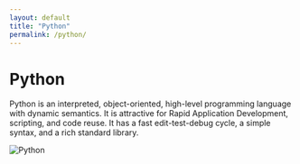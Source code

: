 ```yaml
---
layout: default
title: "Python"
permalink: /python/
---
```


# Python

Python is an interpreted, object-oriented, high-level programming language with dynamic semantics. It is attractive for Rapid Application Development, scripting, and code reuse. It has a fast edit-test-debug cycle, a simple syntax, and a rich standard library.

![Python](https://www.tiobe.com/wp-content/themes/tiobe/tiobe-index/images/Python.png)
